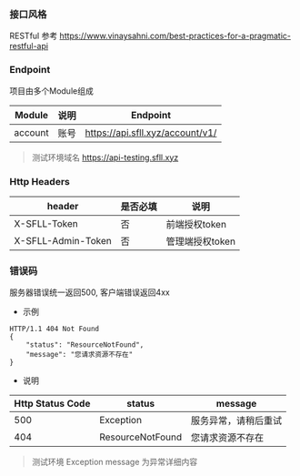 ### 接口风格

RESTful 参考 https://www.vinaysahni.com/best-practices-for-a-pragmatic-restful-api

### Endpoint

项目由多个Module组成

Module | 说明 | Endpoint 
---|---|---
account | 账号 | https://api.sfll.xyz/account/v1/

> 测试环境域名 https://api-testing.sfll.xyz

### Http Headers

header | 是否必填 | 说明
---|---|---
X-SFLL-Token | 否 | 前端授权token
X-SFLL-Admin-Token | 否 | 管理端授权token
  
### 错误码

服务器错误统一返回500, 客户端错误返回4xx

- 示例
```
HTTP/1.1 404 Not Found
{
    "status": "ResourceNotFound",
    "message": "您请求资源不存在"
}
```

- 说明
 
Http Status Code | status | message
---|---|---
500 | Exception | 服务异常，请稍后重试
404 | ResourceNotFound | 您请求资源不存在

> 测试环境 Exception message 为异常详细内容

